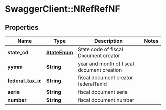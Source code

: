 # SwaggerClient::NRefRefNF

## Properties
Name | Type | Description | Notes
------------ | ------------- | ------------- | -------------
**state_cd** | [**StateEnum**](StateEnum.md) | State code of fiscal Document creator | 
**yymm** | **String** | year and month of fiscal document creation | 
**federal_tax_id** | **String** | fiscal document creator federalTaxId | 
**serie** | **String** | fiscal document serie | 
**number** | **String** | fiscal document number | 


